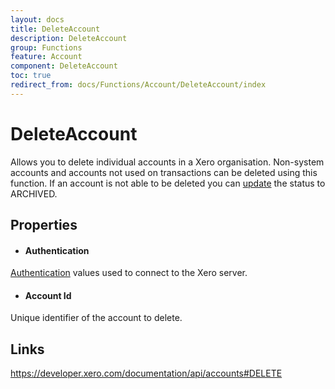 ```yaml
---
layout: docs
title: DeleteAccount
description: DeleteAccount
group: Functions
feature: Account
component: DeleteAccount
toc: true
redirect_from: docs/Functions/Account/DeleteAccount/index
---
```

DeleteAccount
============

Allows you to delete individual accounts in a Xero organisation. Non-system accounts and accounts not used on transactions can be deleted using this function. If an account is not able to be deleted you can [update](../UpdateAccount/Index.md) the status to ARCHIVED.

Properties
----------

-  #### Authentication
[Authentication](../../../Common/Authentication/Index.md) values used to connect to the Xero server.
-  #### Account Id
Unique identifier of the account to delete.



Links
-----

https://developer.xero.com/documentation/api/accounts#DELETE
